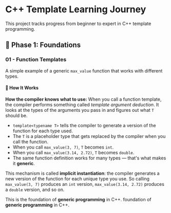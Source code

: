 # C++ Template Learning Journey

This project tracks progress from beginner to expert in C++ template programming.

## 🔹 Phase 1: Foundations

### 01 - Function Templates
A simple example of a generic `max_value` function that works with different types.

#### 🧠 How It Works

**How the compiler knows what to use:**
When you call a function template, the compiler performs something called *template argument deduction*. It looks at the types of the arguments you pass in and figures out what `T` should be.
- `template<typename T>` tells the compiler to generate a version of the function for each type used.
- The `T` is a placeholder type that gets replaced by the compiler when you call the function.
- When you call `max_value(3, 7)`, `T` becomes `int`.
- When you call `max_value(3.14, 2.72)`, `T` becomes `double`.
- The same function definition works for many types — that's what makes it **generic**.


This mechanism is called **implicit instantiation**: the compiler generates a new version of the function for each unique type you use.
So calling `max_value(3, 7)` produces an `int` version, `max_value(3.14, 2.72)` produces a `double` version, and so on.

This is the foundation of **generic programming** in C++.
 foundation of **generic programming** in C++.